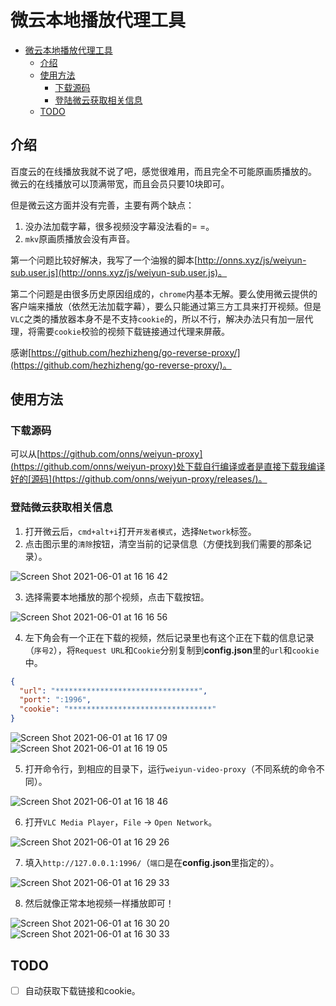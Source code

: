 # 微云本地播放代理工具

<!-- @import "[TOC]" {cmd="toc" depthFrom=1 depthTo=6 orderedList=false} -->

<!-- code_chunk_output -->

- [微云本地播放代理工具](#微云本地播放代理工具)
  - [介绍](#介绍)
  - [使用方法](#使用方法)
    - [下载源码](#下载源码)
    - [登陆微云获取相关信息](#登陆微云获取相关信息)
  - [TODO](#todo)

<!-- /code_chunk_output -->

## 介绍

百度云的在线播放我就不说了吧，感觉很难用，而且完全不可能原画质播放的。
微云的在线播放可以顶满带宽，而且会员只要10块即可。

但是微云这方面并没有完善，主要有两个缺点：

1. 没办法加载字幕，很多视频没字幕没法看的= =。
2. `mkv`原画质播放会没有声音。

第一个问题比较好解决，我写了一个油猴的脚本[http://onns.xyz/js/weiyun-sub.user.js](http://onns.xyz/js/weiyun-sub.user.js)。

第二个问题是由很多历史原因组成的，`chrome`内基本无解。要么使用微云提供的客户端来播放（依然无法加载字幕），要么只能通过第三方工具来打开视频。但是`VLC`之类的播放器本身不是不支持`cookie`的，所以不行，解决办法只有加一层代理，将需要`cookie`校验的视频下载链接通过代理来屏蔽。

感谢[https://github.com/hezhizheng/go-reverse-proxy/](https://github.com/hezhizheng/go-reverse-proxy/)。

## 使用方法

### 下载源码

可以从[https://github.com/onns/weiyun-proxy](https://github.com/onns/weiyun-proxy)处下载自行编译或者是直接下载我编译好的[源码](https://github.com/onns/weiyun-proxy/releases/)。

### 登陆微云获取相关信息

1. 打开微云后，`cmd+alt+i`打开`开发者模式`，选择`Network`标签。
2. 点击图示里的`清除`按钮，清空当前的记录信息（方便找到我们需要的那条记录）。

![Screen Shot 2021-06-01 at 16 16 42](https://user-images.githubusercontent.com/16622934/120291427-e0d89b00-c2f5-11eb-9505-f30cbee5d6bc.png)

3. 选择需要本地播放的那个视频，点击下载按钮。

![Screen Shot 2021-06-01 at 16 16 56](https://user-images.githubusercontent.com/16622934/120291450-e504b880-c2f5-11eb-990e-25cb09a72630.png)

4. 左下角会有一个正在下载的视频，然后记录里也有这个正在下载的信息记录（`序号2`），将`Request URL`和`Cookie`分别复制到**config.json**里的`url`和`cookie`中。

```json
{
  "url": "********************************",
  "port": ":1996",
  "cookie": "********************************"
}
```

![Screen Shot 2021-06-01 at 16 17 09](https://user-images.githubusercontent.com/16622934/120291800-49c01300-c2f6-11eb-92e3-57042b7e0e8f.png)
![Screen Shot 2021-06-01 at 16 19 05](https://user-images.githubusercontent.com/16622934/120291933-68260e80-c2f6-11eb-81d4-fa3aa689375f.png)

5. 打开命令行，到相应的目录下，运行`weiyun-video-proxy`（不同系统的命令不同）。

![Screen Shot 2021-06-01 at 16 18 46](https://user-images.githubusercontent.com/16622934/120292006-796f1b00-c2f6-11eb-8a5e-5da13e02fab5.png)

6. 打开`VLC Media Player`，`File` -> `Open Network`。

![Screen Shot 2021-06-01 at 16 29 26](https://user-images.githubusercontent.com/16622934/120292269-c18e3d80-c2f6-11eb-8579-537d35930b64.png)

7. 填入`http://127.0.0.1:1996/`（`端口`是在**config.json**里指定的）。

![Screen Shot 2021-06-01 at 16 29 33](https://user-images.githubusercontent.com/16622934/120292283-c3f09780-c2f6-11eb-8fdc-9fac4fed6e9f.png)

8. 然后就像正常本地视频一样播放即可！

![Screen Shot 2021-06-01 at 16 30 20](https://user-images.githubusercontent.com/16622934/120292325-cce16900-c2f6-11eb-89ed-370c007024aa.png)
![Screen Shot 2021-06-01 at 16 30 33](https://user-images.githubusercontent.com/16622934/120292339-cfdc5980-c2f6-11eb-8164-cf1380580128.png)

## TODO

- [ ] 自动获取下载链接和cookie。